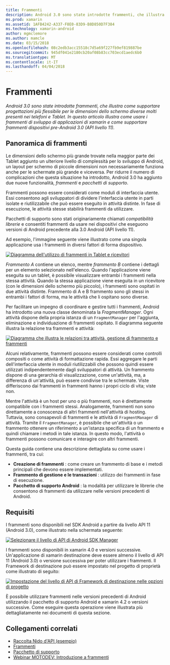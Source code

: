 ```yaml
---
title: Frammenti
description: Android 3.0 sono state introdotte frammenti, che illustra come supportare progettazioni più flessibile per le dimensioni dello schermo diverse molti presenti nei telefoni e Tablet. In questo articolo illustra come usare i frammenti di sviluppo di applicazioni di xamarin e come supportare frammenti dispositivi pre-Android 3.0 (API livello 11).
ms.prod: xamarin
ms.assetid: 1AFB4242-A337-F8E0-83D9-B8D850D7F384
ms.technology: xamarin-android
author: mgmclemore
ms.author: mamcle
ms.date: 03/15/2018
ms.openlocfilehash: 08c2edb3acc15518c7d5a69f227fb9ef819887be
ms.sourcegitcommit: 945df041e2180cb20af08b83cc703ecd1aedc6b0
ms.translationtype: MT
ms.contentlocale: it-IT
ms.lasthandoff: 04/04/2018
---
```

# <a name="fragments"></a>Frammenti

_Android 3.0 sono state introdotte frammenti, che illustra come supportare progettazioni più flessibile per le dimensioni dello schermo diverse molti presenti nei telefoni e Tablet. In questo articolo illustra come usare i frammenti di sviluppo di applicazioni di xamarin e come supportare frammenti dispositivi pre-Android 3.0 (API livello 11)._

## <a name="fragments-overview"></a>Panoramica di frammenti

Le dimensioni dello schermo più grande trovate nella maggior parte dei Tablet aggiunto un ulteriore livello di complessità per lo sviluppo di Android, un layout per schermo di piccole dimensioni non necessariamente funziona anche per le schermate più grande e viceversa. Per ridurre il numero di complicazioni che questa situazione ha introdotto, Android 3.0 ha aggiunto due nuove funzionalità, *frammenti* e *pacchetti di supporto*.

Frammenti possono essere considerati come moduli di interfaccia utente. Essi consentono agli sviluppatori di dividere l'interfaccia utente in parti isolate e riutilizzabile che può essere eseguito in attività distinte. In fase di esecuzione, le attività stesse stabilirà frammenti da utilizzare.

Pacchetti di supporto sono stati originariamente chiamati *compatibilità librerie* e consentiti frammenti da usare nei dispositivi che eseguono versioni di Android precedente alla 3.0 Android (API livello 11).

Ad esempio, l'immagine seguente viene illustrato come una singola applicazione usa i frammenti in diversi fattori di forma dispositivo.

[![Diagramma dell'utilizzo di frammenti in Tablet e ricevitori](images/00.png)](images/00.png#lightbox)

*Frammento A* contiene un elenco, mentre *frammento B* contiene i dettagli per un elemento selezionato nell'elenco. Quando l'applicazione viene eseguita su un tablet, è possibile visualizzare entrambi i frammenti nella stessa attività. Quando la stessa applicazione viene eseguita in un ricevitore (con le dimensioni dello schermo più piccolo), i frammenti sono ospitati in due attività distinte. Frammento di A e B frammento sono gli stessi in entrambi i fattori di forma, ma le attività che li ospitano sono diverse.

Per facilitare un impegno di coordinare e gestire tutti i frammenti, Android ha introdotto una nuova classe denominata la *FragmentManager*. Ogni attività dispone della propria istanza di un `FragmentManager` per l'aggiunta, eliminazione e individuazione di frammenti ospitato. Il diagramma seguente illustra la relazione tra frammenti e attività:

[![Diagramma che illustra le relazioni tra attività, gestione di frammento e frammenti](images/01.png)](images/01.png#lightbox)

Alcuni relativamente, frammenti possono essere considerati come controlli compositi o come attività di formattazione rapida. Essi aggregare le parti dell'interfaccia utente in moduli riutilizzabili che possono quindi essere utilizzati indipendentemente dagli sviluppatori di attività. Un frammento dispone di una gerarchia di visualizzazione, come un'attività, ma, a differenza di un'attività, può essere condivise tra le schermate. Viste differiscono dai frammenti in frammenti hanno i propri ciclo di vita; viste non.

Mentre l'attività è un host per uno o più frammenti, non è direttamente compatibile con i frammenti stessi. Analogamente, frammenti non sono direttamente a conoscenza di altri frammenti nell'attività di hosting. Tuttavia, sono consapevoli di frammenti e le attività di `FragmentManager` di attività. Tramite il `FragmentManager`, è possibile che un'attività o un frammento ottenere un riferimento a un'istanza specifica di un frammento e quindi chiamare i metodi in tale istanza. In questo modo, l'attività o frammenti possono comunicare e interagire con altri frammenti.

Questa guida contiene una descrizione dettagliata su come usare i frammenti, tra cui:

-   **Creazione di frammenti** : come creare un frammento di base e i metodi principali che devono essere implementati.
-   **Frammento di gestione e le transazioni** : utilizzo dei frammenti in fase di esecuzione.
-   **Pacchetto di supporto Android** : la modalità per utilizzare le librerie che consentono di frammenti da utilizzare nelle versioni precedenti di Android.


## <a name="requirements"></a>Requisiti

I frammenti sono disponibili nel SDK Android a partire da livello API 11 (Android 3.0), come illustrato nella schermata seguente:

[![Selezionare il livello di API di Android SDK Manager](images/02.png)](images/02.png#lightbox)

I frammenti sono disponibili in xamarin 4.0 e versioni successive. Un'applicazione di xamarin destinazione deve essere almeno il livello di API 11 (Android 3.0) o versione successiva per poter utilizzare i frammenti. Il Framework di destinazione può essere impostato nel progetto di proprietà come illustrato di seguito:

[![Impostazione del livello di API di Framework di destinazione nelle opzioni di progetto](images/03-sml.png)](images/03.png#lightbox)

È possibile utilizzare frammenti nelle versioni precedenti di Android utilizzando il pacchetto di supporto Android e xamarin 4.2 o versioni successive. Come eseguire questa operazione viene illustrata più dettagliatamente nei documenti di questa sezione.


## <a name="related-links"></a>Collegamenti correlati

- [Raccolta Nido d'API (esempio)](https://developer.xamarin.com/samples/monodroid/HoneycombGallery)
- [Frammenti](http://developer.android.com/guide/topics/fundamentals/fragments.html)
- [Pacchetto di supporto](http://developer.android.com/sdk/compatibility-library.html)
- [Webinar MOTODEV: Introduzione a frammenti](http://motodev.adobeconnect.com/p9h1aqk3ttn/)
